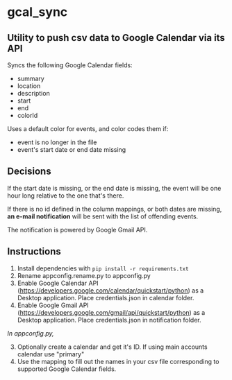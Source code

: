 # gcal_sync

## Utility to push csv data to Google Calendar via its API

Syncs the following Google Calendar fields:

* summary
* location
* description
* start
* end
* colorId

Uses a default color for events, and color codes them if:
* event is no longer in the file
* event's start date or end date missing

## Decisions

If the start date is missing, or the end date is missing, the event will be one hour long relative to the one that's there.

If there is no id defined in the column mappings, or both dates are missing, **an e-mail notification** will be 
sent with the list of offending events.

The notification is powered by Google Gmail API.

## Instructions

1. Install dependencies with `pip install -r requirements.txt`
2. Rename appconfig.rename.py to appconfig.py
3. Enable Google Calendar API (https://developers.google.com/calendar/quickstart/python) as a Desktop application. Place credentials.json in calendar folder.
4. Enable Google Gmail API (https://developers.google.com/gmail/api/quickstart/python) as a Desktop application. Place credentials.json in notification folder.


*In appconfig.py,*

3. Optionally create a calendar and get it's ID. If using main accounts calendar use "primary"
4. Use the mapping to fill out the names in your csv file corresponding to supported Google Calendar fields.
